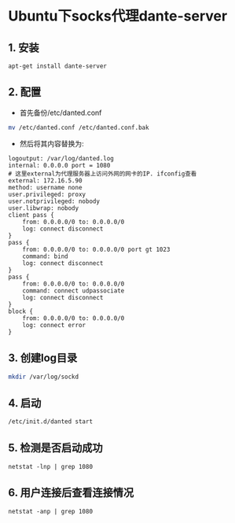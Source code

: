 # Ubuntu下socks代理dante-server

## 1. 安装

```
apt-get install dante-server
```

## 2. 配置

- 首先备份/etc/danted.conf

```bash
mv /etc/danted.conf /etc/danted.conf.bak
```

- 然后将其内容替换为:

```
logoutput: /var/log/danted.log
internal: 0.0.0.0 port = 1080
# 这里external为代理服务器上访问外网的网卡的IP. ifconfig查看
external: 172.16.5.90
method: username none
user.privileged: proxy
user.notprivileged: nobody
user.libwrap: nobody
client pass {
    from: 0.0.0.0/0 to: 0.0.0.0/0
    log: connect disconnect
}
pass {
    from: 0.0.0.0/0 to: 0.0.0.0/0 port gt 1023
    command: bind
    log: connect disconnect
}
pass {
    from: 0.0.0.0/0 to: 0.0.0.0/0
    command: connect udpassociate
    log: connect disconnect
}
block {
    from: 0.0.0.0/0 to: 0.0.0.0/0
    log: connect error
}
```

## 3. 创建log目录

```bash
mkdir /var/log/sockd
```

## 4. 启动

```bash
/etc/init.d/danted start
```

## 5. 检测是否启动成功

```
netstat -lnp | grep 1080
```

## 6. 用户连接后查看连接情况

```
netstat -anp | grep 1080
```
